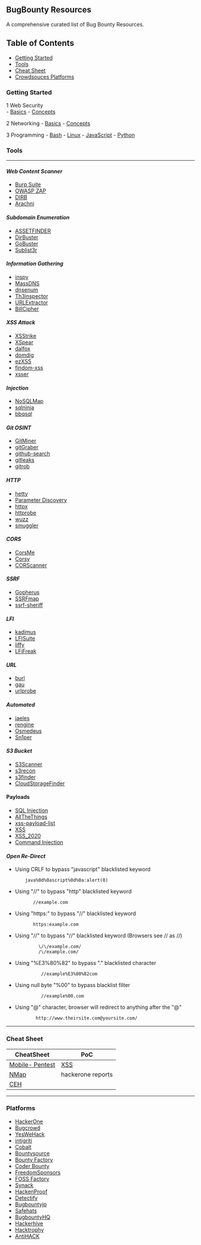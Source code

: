 ##  BugBounty Resources
A comprehensive curated list of Bug Bounty Resources.

## Table of Contents
- [Getting Started](#getting-started)
- [Tools](#tools)
- [Cheat Sheet](#cheat-sheet)
- [Crowdsouces Platforms](#platforms)

### Getting Started
  1 Web Security                                       
    - [Basics](https://www.hacker101.com/sessions/web_in_depth) 
    - [Concepts](https://github.com/vasanthk/web-security-basics)
  
  2 Networking 
    - [Basics](https://www.digitalocean.com/community/tutorials/an-introduction-to-networking-terminology-interfaces-and-protocols)
    - [Concepts](https://null-byte.wonderhowto.com/how-to/networking-basics/)
 
 3 Programming
    - [Bash](https://linuxconfig.org/bash-scripting-tutorial-for-beginners)
    - [Linux](https://www.guru99.com/linux-commands-cheat-sheet.html)
    - [JavaScript](https://www.lynda.com/JavaScript-tutorials/Ethical-Hacking-JavaScript/758646-2.html)
    - [Python](https://analyticsindiamag.com/8-free-resources-to-learn-ethical-hacking-with-python/)
    
### Tools
---
#### _Web Content Scanner_
- [Burp Suite](https://portswigger.net/burp/communitydownload)
- [OWASP ZAP](https://owasp.org/www-project-zap/)
- [DIRB](https://tools.kali.org/web-applications/dirb)
- [Arachni](https://github.com/Arachni/arachni)

#### _Subdomain Enumeration_
- [ASSETFINDER](https://github.com/tomnomnom/assetfinder)
- [DirBuster](https://tools.kali.org/web-applications/dirbuster)
- [GoBuster](https://tools.kali.org/web-applications/gobuster)
- [Sublist3r](https://tools.kali.org/information-gathering/sublist3r)

#### _Information Gathering_
- [inspy](https://tools.kali.org/information-gathering/inspy)
- [MassDNS](https://github.com/blechschmidt/massdns)
- [dnsenum](https://tools.kali.org/information-gathering/dnsenum)
- [Th3inspector](https://github.com/Moham3dRiahi/Th3inspector)
- [URLExtractor](https://github.com/The404Hacking/URLExtractor)
- [BillCipher](https://github.com/GitHackTools/BillCipher)

#### _XSS Attack_
- [XSStrike](https://github.com/s0md3v/XSStrike)
- [XSpear](https://github.com/hahwul/XSpear)
- [dalfox](https://github.com/hahwul/dalfox)
- [domdig](https://github.com/fcavallarin/domdig)
- [ezXSS](https://github.com/ssl/ezXSS)
- [findom-xss](https://github.com/dwisiswant0/findom-xss)
- [xsser](https://github.com/epsylon/xsser)

#### _Injection_
- [NoSQLMap](https://github.com/codingo/NoSQLMap)
- [sqlninja](https://gitlab.com/kalilinux/packages/sqlninja)
- [bbqsql](https://github.com/CiscoCXSecurity/bbqsql)

#### _Git OSINT_
- [GitMiner](https://github.com/UnkL4b/GitMiner)
- [gitGraber](https://github.com/hisxo/gitGraber)
- [github-search](https://github.com/gwen001/github-search)
- [gitleaks](https://github.com/zricethezav/gitleaks)
- [gitrob](https://github.com/michenriksen/gitrob)

#### _HTTP_
- [hetty](https://github.com/dstotijn/hetty)
- [Parameter Discovery](https://github.com/s0md3v/Arjun)
- [httpx](https://github.com/projectdiscovery/httpx)
- [httprobe](https://github.com/tomnomnom/httprobe)
- [wuzz](https://github.com/asciimoo/wuzz)
- [smuggler](https://github.com/defparam/smuggler)

#### _CORS_
- [CorsMe](https://github.com/Shivangx01b/CorsMe)
- [Corsy](https://github.com/s0md3v/Corsy)
- [CORScanner](https://github.com/chenjj/CORScanner)

#### _SSRF_
- [Gopherus](https://github.com/tarunkant/Gopherus)
- [SSRFmap](https://github.com/swisskyrepo/SSRFmap)
- [ssrf-sheriff](https://github.com/teknogeek/ssrf-sheriff)

#### _LFI_
- [kadimus](https://github.com/P0cL4bs/kadimus)
- [LFISuite](https://github.com/D35m0nd142/LFISuite)
- [liffy](https://github.com/mzfr/liffy)
- [LFiFreak](https://github.com/OsandaMalith/LFiFreak)

#### _URL_
- [burl](https://github.com/tomnomnom/burl)
- [gau](https://github.com/lc/gau)
- [urlprobe](https://github.com/1ndianl33t/urlprobe)

#### _Automated_
- [jaeles](https://github.com/jaeles-project/jaeles)
- [rengine](https://github.com/yogeshojha/rengine)
- [Osmedeus](https://github.com/j3ssie/Osmedeus)
- [Sn1per](https://github.com/1N3/Sn1per)

#### _S3 Bucket_
- [S3Scanner](https://github.com/sa7mon/S3Scanner)
- [s3recon](https://github.com/clarketm/s3recon)
- [s3finder](https://github.com/magisterquis/s3finder)
- [CloudStorageFinder](https://github.com/digininja/CloudStorageFinder)

#### Payloads
- [SQL Injection](https://github.com/payloadbox/sql-injection-payload-list)
- [AllTheThings](https://github.com/swisskyrepo/PayloadsAllTheThings)
- [xss-payload-list](https://github.com/payloadbox/xss-payload-list)
- [XSS](https://github.com/pgaijin66/XSS-Payloads/blob/master/payload/payload.txt)
- [XSS_2020](https://github.com/ihebski/XSS-Payloads)
- [Command Injection](https://github.com/payloadbox/command-injection-payload-list)

#### _Open Re-Direct_

- Using CRLF to bypass "javascript" blacklisted keyword
```
       java%0d%0ascript%0d%0a:alert(0)
```
- Using "//" to bypass "http" blacklisted keyword
```
          //example.com
```
- Using "https:" to bypass "//" blacklisted keyword
```
          https:example.com
```
- Using "//" to bypass "//" blacklisted keyword (Browsers see // as //)
```
            \/\/example.com/
            /\/example.com/ 
```
- Using "%E3%80%82" to bypass "." blacklisted character
```
             //example%E3%80%82com
```
- Using null byte "%00" to bypass blacklist filter
```
             //example%00.com
```
- Using "@" character, browser will redirect to anything after the "@"
```
           http://www.theirsite.com@yoursite.com/
```
***
### Cheat Sheet
| CheatSheet                                               | PoC                                               |   
|----------------------------------------------------------|---------------------------------------------------|
| [Mobile- Pentest](https://github.com/tanprathan/MobileApp-Pentest-Cheatsheet) | [XSS](http://www.xsses.com/) |
| [NMap](https://github.com/jasonniebauer/Nmap-Cheatsheet) | hackerone reports                                 |
| [CEH](https://scadahacker.com/library/Documents/Cheat_Sheets/Hacking%20-%20CEH%20Cheat%20Sheet%20Exercises.pdf)|

---
### Platforms
- [HackerOne](https://hackerone.com/)
- [Bugcrowd](https://bugcrowd.com/)
- [YesWeHack](https://yeswehack.com/)
- [intigriti](https://intigriti.com/)
- [Cobalt](https://cobalt.io/)
- [Bountysource](https://www.bountysource.com/)
- [Bounty Factory](https://bountyfactory.io/)
- [Coder Bounty](http://www.coderbounty.com/)
- [FreedomSponsors](https://freedomsponsors.org/)
- [FOSS Factory](http://www.fossfactory.org/)
- [Synack](https://www.synack.com/)
- [HackenProof](https://hackenproof.com/)
- [Detectify](https://cs.detectify.com/)
- [Bugbountyjp](https://bugbounty.jp/)
- [Safehats](https://safehats.com/)
- [BugbountyHQ](https://www.bugbountyhq.com/)
- [Hackerhive](https://hackerhive.io/)
- [Hacktrophy](https://hacktrophy.com/)
- [AntiHACK](https://www.antihack.me/)
